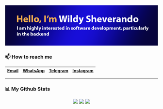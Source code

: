 <p align="center">
    <img src="https://github.com/wildyrando/wildyrando/blob/main/image.png?raw=true">
</p>


### 📫 How to reach me
|[Email](mailto:hai@wildyrando.com)|[WhatsApp](https://wa.me/628158000632)|[Telegram](https://t.me/wildyrando)|[Instagram](https://instagram.com/wildyrando)|
|:-|:-|:-|:-|
---

### 📊 My Github Stats
<div align="center">
   <img src="https://github-readme-stats.vercel.app/api?username=wildyrando&show_icons=true&theme=transparent" height="210"/>
   <img src="https://github-readme-stats.vercel.app/api/top-langs/?username=wildyrando&layout=compact&theme=transparent&langs_count=10" height="210"/>
   <img src="https://github-readme-streak-stats.herokuapp.com/?user=wildyrando&theme=transparent&hide_border=false" height="200"/>
</div>
